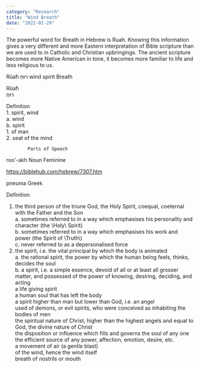 ```yaml
---
category: "Research" 
title: "Wind Breath"
date: "2022-01-29"
---
```


The powerful word for Breath in Hebrew is Ruah. 
Knowing this information gives a very different and more Eastern interpretation of Bible scripture than we are used to in Catholic and Christian upbringings. The ancient scripture becomes more Native American in tone, it becomes more familiar to life and less religious to us. 


Rûaħ רוּחַ wind spirit Breath  	

Rûaħ  
רוּחַ  

Definition  
    1. spirit, wind  
        a. wind  
        b. spirit  
            1. of man  
            2. seat of the mind  

            Parts of Speech  
roo'-akh   	Noun Feminine  

https://biblehub.com/hebrew/7307.htm  

pneuma	Greek  

Definition  
1. the third person of the triune God, the Holy Spirit, coequal, coeternal with the Father and the Son  
a. sometimes referred to in a way which emphasises his personality and character (the \\Holy\\ Spirit)  
b. sometimes referred to in a way which emphasises his work and power (the Spirit of \\Truth\\)  
c. never referred to as a depersonalised force  
2. the spirit, i.e. the vital principal by which the body is animated  
a. the rational spirit, the power by which the human being feels, thinks, decides the soul  
b. a spirit, i.e. a simple essence, devoid of all or at least all grosser matter, and possessed of the power of knowing, desiring, deciding, and acting  
a life giving spirit  
a human soul that has left the body  
a spirit higher than man but lower than God, i.e. an angel  
used of demons, or evil spirits, who were conceived as inhabiting the bodies of men  
the spiritual nature of Christ, higher than the highest angels and equal to God, the divine nature of Christ  
the disposition or influence which fills and governs the soul of any one  
the efficient source of any power, affection, emotion, desire, etc.  
a movement of air (a gentle blast)  
of the wind, hence the wind itself  
breath of nostrils or mouth  